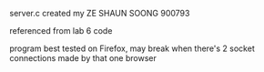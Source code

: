 server.c created my ZE SHAUN SOONG 900793

referenced from lab 6 code

program best tested on Firefox, may break when there's 2 socket connections made by that one browser